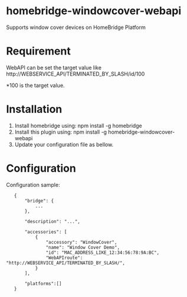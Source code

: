 # homebridge-windowcover-webapi
Supports window cover devices on HomeBridge Platform

# Requirement
WebAPI can be set the target value like http://WEBSERVICE_API/TERMINATED_BY_SLASH/id/100

*100 is the target value.

# Installation

1. Install homebridge using: npm install -g homebridge
2. Install this plugin using: npm install -g homebridge-windowcover-webapi
3. Update your configuration file as bellow.

# Configuration

Configuration sample:

 ```
    {
        "bridge": {
            ...
        },
        
        "description": "...",

        "accessories": [
            {
                "accessory": "WindowCover",
                "name": "Window Cover Demo",
                "id": "MAC_ADDRESS_LIKE_12:34:56:78:9A:BC",
                "WebAPIroute": "http://WEBSERVICE_API/TERMINATED_BY_SLASH/",
            }
        ],

        "platforms":[]
    }
```
